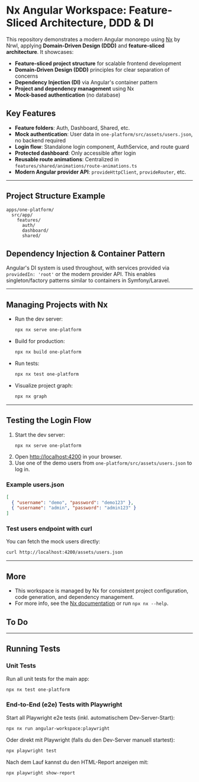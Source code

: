 # Nx Angular Workspace: Feature-Sliced Architecture, DDD & DI

This repository demonstrates a modern Angular monorepo using [Nx](https://nx.dev) by Nrwl, applying **Domain-Driven Design (DDD)** and **feature-sliced architecture**. It showcases:

- **Feature-sliced project structure** for scalable frontend development
- **Domain-Driven Design (DDD)** principles for clear separation of concerns
- **Dependency Injection (DI)** via Angular's container pattern
- **Project and dependency management** using Nx
- **Mock-based authentication** (no database)

## Key Features

- **Feature folders**: Auth, Dashboard, Shared, etc.
- **Mock authentication**: User data in `one-platform/src/assets/users.json`, no backend required
- **Login flow**: Standalone login component, AuthService, and route guard
- **Protected dashboard**: Only accessible after login
- **Reusable route animations**: Centralized in `features/shared/animations/route-animations.ts`
- **Modern Angular provider API**: `provideHttpClient`, `provideRouter`, etc.

---

## Project Structure Example

```
apps/one-platform/
  src/app/
    features/
      auth/
      dashboard/
      shared/
```

## Dependency Injection & Container Pattern

Angular's DI system is used throughout, with services provided via `providedIn: 'root'` or the modern provider API. This enables singleton/factory patterns similar to containers in Symfony/Laravel.

---

## Managing Projects with Nx

- Run the dev server:
  ```sh
  npx nx serve one-platform
  ```
- Build for production:
  ```sh
  npx nx build one-platform
  ```
- Run tests:
  ```sh
  npx nx test one-platform
  ```
- Visualize project graph:
  ```sh
  npx nx graph
  ```

---

## Testing the Login Flow

1. Start the dev server:
   ```sh
   npx nx serve one-platform
   ```
2. Open [http://localhost:4200](http://localhost:4200) in your browser.
3. Use one of the demo users from `one-platform/src/assets/users.json` to log in.

### Example users.json
```json
[
  { "username": "demo", "password": "demo123" },
  { "username": "admin", "password": "admin123" }
]
```

### Test users endpoint with curl

You can fetch the mock users directly:
```sh
curl http://localhost:4200/assets/users.json
```

---

## More

- This workspace is managed by Nx for consistent project configuration, code generation, and dependency management.
- For more info, see the [Nx documentation](https://nx.dev) or run `npx nx --help`.

## To Do

---

## Running Tests

### Unit Tests
Run all unit tests for the main app:

```sh
npx nx test one-platform
```

### End-to-End (e2e) Tests with Playwright
Start all Playwright e2e tests (inkl. automatischem Dev-Server-Start):

```sh
npx nx run angular-workspace:playwright
```

Oder direkt mit Playwright (falls du den Dev-Server manuell startest):

```sh
npx playwright test
```

Nach dem Lauf kannst du den HTML-Report anzeigen mit:

```sh
npx playwright show-report
```
